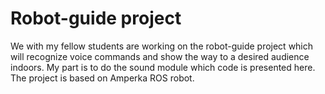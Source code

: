 # Robot-guide project
We with my fellow students are working on the robot-guide project which will recognize voice commands and show the way to a desired audience indoors. My part is to do the sound module which code is presented here. The project is based on Amperka ROS robot.
